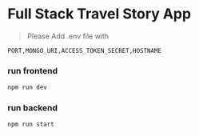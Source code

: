 # Full Stack Travel Story App

> Please Add .env file with 
```env
PORT,MONGO_URI,ACCESS_TOKEN_SECRET,HOSTNAME
```


### run frontend
```bash
npm run dev
```

### run backend 
```bash
npm run start
```